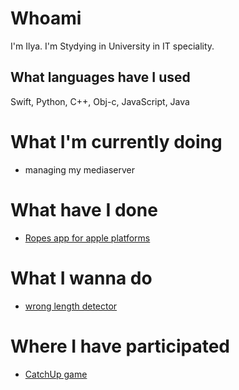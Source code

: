 # Whoami
I'm Ilya. I'm Stydying in University in IT speciality.
## What languages have I used
Swift, Python, C++, Obj-c, JavaScript, Java
# What I'm currently doing
- managing my mediaserver

# What have I done
- [Ropes app for apple platforms](https://github.com/tytyu073iop/Ropes)

# What I wanna do
- [wrong length detector](https://github.com/tytyu073iop/Identifier)

# Where I have participated
- [CatchUp game](https://github.com/tytyu073iop/CatchUp)
